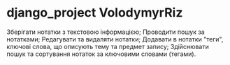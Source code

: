 # django_project VolodymyrRiz
Зберігати нотатки з текстовою інформацією;
Проводити пошук за нотатками;
Редагувати та видаляти нотатки;
Додавати в нотатки "теги", ключові слова, що описують тему та предмет запису;
Здійснювати пошук та сортування нотаток за ключовими словами (тегами).
